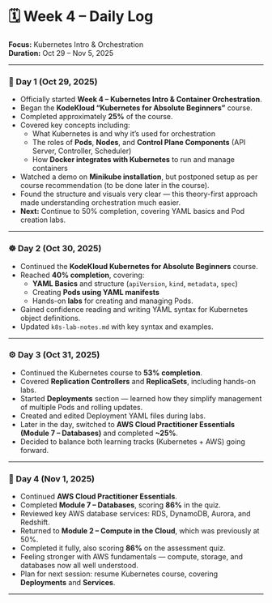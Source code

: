 # 🗓️ Week 4 – Daily Log  
**Focus:** Kubernetes Intro & Orchestration  
**Duration:** Oct 29 – Nov 5, 2025  

---

### 📘 Day 1 (Oct 29, 2025)
- Officially started **Week 4 – Kubernetes Intro & Container Orchestration**.  
- Began the **KodeKloud “Kubernetes for Absolute Beginners”** course.  
- Completed approximately **25%** of the course.  
- Covered key concepts including:  
  - What Kubernetes is and why it’s used for orchestration  
  - The roles of **Pods**, **Nodes**, and **Control Plane Components** (API Server, Controller, Scheduler)  
  - How **Docker integrates with Kubernetes** to run and manage containers  
- Watched a demo on **Minikube installation**, but postponed setup as per course recommendation (to be done later in the course).  
- Found the structure and visuals very clear — this theory-first approach made understanding orchestration much easier.  
- **Next:** Continue to 50% completion, covering YAML basics and Pod creation labs.  

---

### ☸️ Day 2 (Oct 30, 2025)
- Continued the **KodeKloud Kubernetes for Absolute Beginners** course.  
- Reached **40% completion**, covering:  
  - **YAML Basics** and structure (`apiVersion`, `kind`, `metadata`, `spec`)  
  - Creating **Pods using YAML manifests**  
  - Hands-on **labs** for creating and managing Pods.  
- Gained confidence reading and writing YAML syntax for Kubernetes object definitions.  
- Updated `k8s-lab-notes.md` with key syntax and examples.  

---

### ⚙️ Day 3 (Oct 31, 2025)
- Continued the Kubernetes course to **53% completion**.  
- Covered **Replication Controllers** and **ReplicaSets**, including hands-on labs.  
- Started **Deployments** section — learned how they simplify management of multiple Pods and rolling updates.  
- Created and edited Deployment YAML files during labs.  
- Later in the day, switched to **AWS Cloud Practitioner Essentials (Module 7 – Databases)** and completed **~25%**.  
- Decided to balance both learning tracks (Kubernetes + AWS) going forward.

---

### 🔐 Day 4 (Nov 1, 2025)
- Continued **AWS Cloud Practitioner Essentials**.  
- Completed **Module 7 – Databases**, scoring **86%** in the quiz.  
- Reviewed key AWS database services: RDS, DynamoDB, Aurora, and Redshift.  
- Returned to **Module 2 – Compute in the Cloud**, which was previously at 50%.  
- Completed it fully, also scoring **86%** on the assessment quiz.  
- Feeling stronger with AWS fundamentals — compute, storage, and databases now all well understood.  
- Plan for next session: resume Kubernetes course, covering **Deployments** and **Services**.
---
